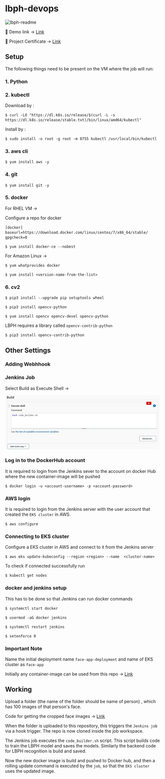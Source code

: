 # lbph-devops

![lbph-readme](https://user-images.githubusercontent.com/53041219/207011037-07436fc3-1a7c-4200-9ba2-aa558781f4a1.png)

🎥 Demo link -> [Link](https://www.linkedin.com/posts/yash-indane-aa6534179_devopstools-devops-awscloud-activity-6837735602532687872-NrS-)

📃 Project Certificate -> [Link](https://www.linkedin.com/posts/yash-indane-aa6534179_linuxworld-informatics-pvt-ltd-summer-project-activity-6846320944047357952-bJGm)

## Setup

The following things need to be present on the VM where the job will run:

### 1. Python

### 2. kubectl

Download by :

```
$ curl -LO "https://dl.k8s.io/release/$(curl -L -s https://dl.k8s.io/release/stable.txt)/bin/linux/amd64/kubectl"
```

Install by :

```
$ sudo install -o root -g root -m 0755 kubectl /usr/local/bin/kubectl
```

### 3. aws cli

```
$ yum install aws -y
```

### 4. git

```
$ yum install git -y
```

### 5. docker

For RHEL VM ->

Configure a repo for docker

```
[docker]
baseurl=https://download.docker.com/linux/centos/7/x86_64/stable/
gpgcheck=0
```

```
$ yum install docker-ce --nobest
```

For Amazon Linux ->

```
$ yum whatprovides docker
```

```
$ yum install <version-name-from-the-list>
```

### 6. cv2 

```
$ pip3 install --upgrade pip setuptools wheel
```

```
$ pip3 install opencv-python
```

```
$ yum install opencv opencv-devel opencv-python
```

LBPH requires a library called `opencv-contrib-python`

```
$ pip3 install opencv-contrib-python
```

## Other Settings

### Adding Webhhook

### Jenkins Job

Select Build as Execute Shell ->

![](https://raw.githubusercontent.com/YashIndane/repo-images/main/jenkins_build.png)

### Log in to the DockerHub account

It is required to login from the Jenkins sever to the account on docker Hub where the new container-image will be pushed

```
$ docker login -u <account-username> -p <account-password>
```

### AWS login

It is required to login from the Jenkins server with the user account that created the `EKS cluster` in AWS.

```
$ aws configure
```

### Connecting to EKS cluster

Configure a EKS cluster in AWS and connect to it from the Jenkins server

```
$ aws eks update-kubeconfig --region <region> --name  <cluster-name>
```

To check if connected successfully run 

```
$ kubectl get nodes
```

### docker and jenkins setup

This has to be done so that Jenkins can run docker commands

```
$ systemctl start docker
```

```
$ usermod -aG docker jenkins
```

```
$ systemctl restart jenkins
```

```
$ setenforce 0
```

### Important Note

Name the initial deployment name `face-app-deployment` and name of EKS cluster as `face-app`

Initially any container-image can be used from this repo -> [Link](https://hub.docker.com/repository/docker/yashindane/lbphrecog)

## Working

Upload a folder (the name of the folder should be name of person) , which has 100 images of that person's face.

Code for getting the cropped face images -> [Link](https://github.com/YashIndane/face-cropper/blob/main/cropped_face_generator.py)

When the folder is uploaded to this repository, this triggers the `Jenkins job` via a hook trigger. The repo is now cloned inside the job workspace. 

The Jenkins job executes the `code_builder.sh` script. This script builds code to train the LBPH model and saves the models. Similarly the backend code for LBPH recognition is build and saved.

Now the new docker image is build and pushed to Docker hub, and then a rolling update command is executed by the `job`, so that the `EKS cluster` uses the updated image.
